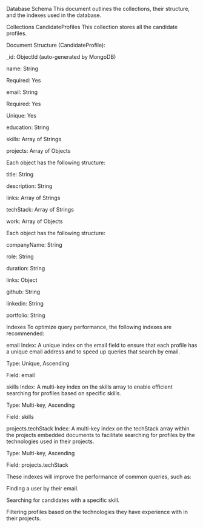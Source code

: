 Database Schema
This document outlines the collections, their structure, and the indexes used in the database.

Collections
CandidateProfiles
This collection stores all the candidate profiles.

Document Structure (CandidateProfile):

_id: ObjectId (auto-generated by MongoDB)

name: String

Required: Yes

email: String

Required: Yes

Unique: Yes

education: String

skills: Array of Strings

projects: Array of Objects

Each object has the following structure:

title: String

description: String

links: Array of Strings

techStack: Array of Strings

work: Array of Objects

Each object has the following structure:

companyName: String

role: String

duration: String

links: Object

github: String

linkedin: String

portfolio: String

Indexes
To optimize query performance, the following indexes are recommended:

email Index: A unique index on the email field to ensure that each profile has a unique email address and to speed up queries that search by email.

Type: Unique, Ascending

Field: email

skills Index: A multi-key index on the skills array to enable efficient searching for profiles based on specific skills.

Type: Multi-key, Ascending

Field: skills

projects.techStack Index: A multi-key index on the techStack array within the projects embedded documents to facilitate searching for profiles by the technologies used in their projects.

Type: Multi-key, Ascending

Field: projects.techStack

These indexes will improve the performance of common queries, such as:

Finding a user by their email.

Searching for candidates with a specific skill.

Filtering profiles based on the technologies they have experience with in their projects.